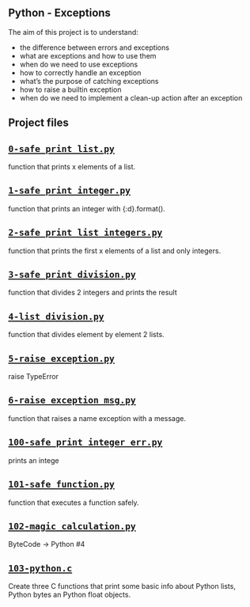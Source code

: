 ##  Python - Exceptions
The aim of this project is to understand:
- the difference between errors and exceptions
- what are exceptions and how to use them
- when do we need to use exceptions
- how to correctly handle an exception
- what’s the purpose of catching exceptions
- how to raise a builtin exception
- when do we need to implement a clean-up action after an exception

## Project files

## [`0-safe_print_list.py`](0-safe_print_list.py)
function that prints x elements of a list.

## [`1-safe_print_integer.py`](1-safe_print_integer.py)
function that prints an integer with {:d}.format().

## [`2-safe_print_list_integers.py`](2-safe_print_list_integers.py)
function that prints the first x elements of a list and only integers.

## [`3-safe_print_division.py`](3-safe_print_division.py)
function that divides 2 integers and prints the result

## [`4-list_division.py`](4-list_division.py)
function that divides element by element 2 lists.

## [`5-raise_exception.py`](5-raise_exception.py)
raise TypeError

## [`6-raise_exception_msg.py`](6-raise_exception_msg.py)
function that raises a name exception with a message.

## [`100-safe_print_integer_err.py`](100-safe_print_integer_err.py)
prints an intege

## [`101-safe_function.py`](101-safe_function.py)
function that executes a function safely.

## [`102-magic_calculation.py`](102-magic_calculation.py)
ByteCode -> Python #4

## [`103-python.c`](103-python.c)
Create three C functions that print some basic info about Python lists, Python bytes an Python float objects.
